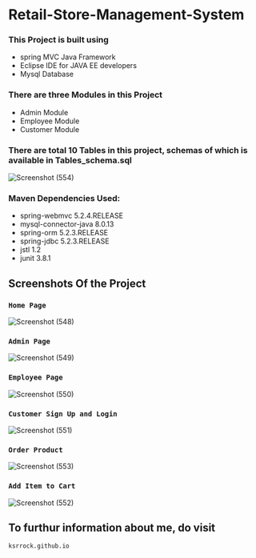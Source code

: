 # Retail-Store-Management-System
### This Project is built using 
*  spring MVC Java Framework
*  Eclipse IDE for JAVA EE developers
*  Mysql Database

### There are three Modules in this Project
* Admin Module
* Employee Module
* Customer Module
### There are total 10 Tables in this project, schemas of which is available in Tables_schema.sql
![Screenshot (554)](https://user-images.githubusercontent.com/42781233/100301487-3e460500-2fbe-11eb-97c4-aef2728f892b.png)

### Maven Dependencies Used:
* spring-webmvc 5.2.4.RELEASE	
* mysql-connector-java 8.0.13
* spring-orm 5.2.3.RELEASE
* spring-jdbc 5.2.3.RELEASE
* jstl 1.2
* junit 3.8.1
## Screenshots Of the Project
### `Home Page`
![Screenshot (548)](https://user-images.githubusercontent.com/42781233/100301558-62a1e180-2fbe-11eb-947b-ecf20887432b.png)
### `Admin Page`
![Screenshot (549)](https://user-images.githubusercontent.com/42781233/100301555-62094b00-2fbe-11eb-99ff-5498c247bffc.png)
### `Employee Page`
![Screenshot (550)](https://user-images.githubusercontent.com/42781233/100301551-5fa6f100-2fbe-11eb-9ee8-1fec907b52fd.png)
### `Customer Sign Up and Login`
![Screenshot (551)](https://user-images.githubusercontent.com/42781233/100301565-646ba500-2fbe-11eb-8714-76dd1e1b3b4b.png)

### `Order Product`
![Screenshot (553)](https://user-images.githubusercontent.com/42781233/100301561-633a7800-2fbe-11eb-9659-1816caaf7070.png)
### `Add Item to Cart`
![Screenshot (552)](https://user-images.githubusercontent.com/42781233/100301562-63d30e80-2fbe-11eb-82b0-e5ecb574888c.png)

## To furthur information about me, do visit 
 `ksrrock.github.io`
